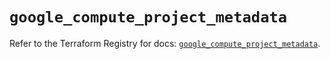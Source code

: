 # `google_compute_project_metadata`

Refer to the Terraform Registry for docs: [`google_compute_project_metadata`](https://registry.terraform.io/providers/hashicorp/google/6.3.0/docs/resources/compute_project_metadata).

